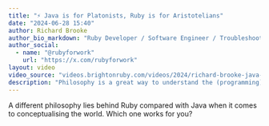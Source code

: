 ```yaml
---
title: "⚡️ Java is for Platonists, Ruby is for Aristotelians"
date: "2024-06-28 15:40"
author: Richard Brooke
author_bio_markdown: "Ruby Developer / Software Engineer / Troubleshooter / 🐞 Debugger / 🛤️ Ruby on Rails developer / 🏢 Software Architect / 🗣 Event speaker - helped over 30 businesses use IT successfully over 30 years"
author_social:
  - name: "@rubyforwork"
    url: "https://x.com/rubyforwork"
layout: video
video_source: "videos.brightonruby.com/videos/2024/richard-brooke-java-is-for-platonists-ruby-is-for-aristotelians.mp4"
description: "Philosophy is a great way to understand the (programming) world"
---
```


A different philosophy lies behind Ruby compared with Java when it comes to conceptualising the world. Which one works for you?
